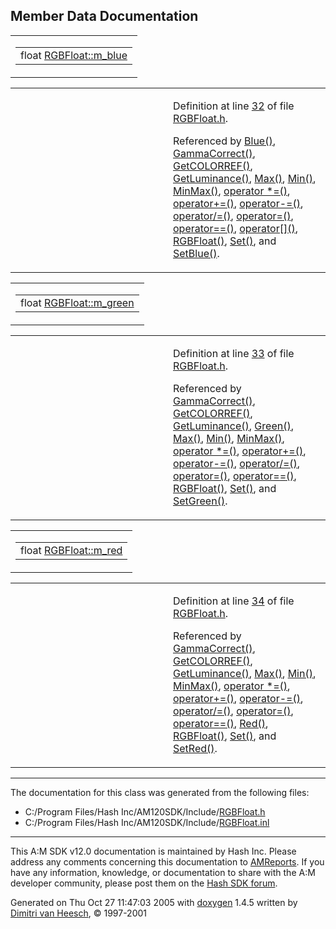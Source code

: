 ## Member Data Documentation

<span id="0ed442c4505b643a7ce2219bdf6352b3" class="anchor"></span>

<table class="mdTable" data-cellpadding="2" data-cellspacing="0">
<colgroup>
<col style="width: 100%" />
</colgroup>
<tbody>
<tr>
<td class="mdRow"><table data-cellpadding="0" data-cellspacing="0" data-border="0">
<tbody>
<tr>
<td class="md" data-nowrap="" data-valign="top">float <a href="classRGBFloat.md#0ed442c4505b643a7ce2219bdf6352b3" class="el">RGBFloat::m_blue</a></td>
</tr>
</tbody>
</table></td>
</tr>
</tbody>
</table>

<table data-cellspacing="5" data-cellpadding="0" data-border="0">
<colgroup>
<col style="width: 50%" />
<col style="width: 50%" />
</colgroup>
<tbody>
<tr>
<td> </td>
<td><p>Definition at line <a href="RGBFloat_8h-source.md#l00032" class="el">32</a> of file <a href="RGBFloat_8h-source.md" class="el">RGBFloat.h</a>.</p>
<p>Referenced by <a href="RGBFloat_8h-source.md#l00063" class="el">Blue()</a>, <a href="RGBFloat_8h-source.md#l00093" class="el">GammaCorrect()</a>, <a href="RGBFloat_8h-source.md#l00083" class="el">GetCOLORREF()</a>, <a href="RGBFloat_8h-source.md#l00084" class="el">GetLuminance()</a>, <a href="RGBFloat_8h-source.md#l00089" class="el">Max()</a>, <a href="RGBFloat_8h-source.md#l00088" class="el">Min()</a>, <a href="RGBFloat_8h-source.md#l00090" class="el">MinMax()</a>, <a href="RGBFloat_8h-source.md#l00056" class="el">operator *=()</a>, <a href="RGBFloat_8h-source.md#l00054" class="el">operator+=()</a>, <a href="RGBFloat_8h-source.md#l00055" class="el">operator-=()</a>, <a href="RGBFloat_8h-source.md#l00058" class="el">operator/=()</a>, <a href="RGBFloat_8h-source.md#l00051" class="el">operator=()</a>, <a href="RGBFloat_8h-source.md#l00072" class="el">operator==()</a>, <a href="RGBFloat_8h-source.md#l00081" class="el">operator[]()</a>, <a href="RGBFloat_8h-source.md#l00037" class="el">RGBFloat()</a>, <a href="RGBFloat_8h-source.md#l00069" class="el">Set()</a>, and <a href="RGBFloat_8h-source.md#l00067" class="el">SetBlue()</a>.</p></td>
</tr>
</tbody>
</table>

<span id="b27a27e1ceec1a227d339ddd737b2fee" class="anchor"></span>

<table class="mdTable" data-cellpadding="2" data-cellspacing="0">
<colgroup>
<col style="width: 100%" />
</colgroup>
<tbody>
<tr>
<td class="mdRow"><table data-cellpadding="0" data-cellspacing="0" data-border="0">
<tbody>
<tr>
<td class="md" data-nowrap="" data-valign="top">float <a href="classRGBFloat.md#b27a27e1ceec1a227d339ddd737b2fee" class="el">RGBFloat::m_green</a></td>
</tr>
</tbody>
</table></td>
</tr>
</tbody>
</table>

<table data-cellspacing="5" data-cellpadding="0" data-border="0">
<colgroup>
<col style="width: 50%" />
<col style="width: 50%" />
</colgroup>
<tbody>
<tr>
<td> </td>
<td><p>Definition at line <a href="RGBFloat_8h-source.md#l00033" class="el">33</a> of file <a href="RGBFloat_8h-source.md" class="el">RGBFloat.h</a>.</p>
<p>Referenced by <a href="RGBFloat_8h-source.md#l00093" class="el">GammaCorrect()</a>, <a href="RGBFloat_8h-source.md#l00083" class="el">GetCOLORREF()</a>, <a href="RGBFloat_8h-source.md#l00084" class="el">GetLuminance()</a>, <a href="RGBFloat_8h-source.md#l00062" class="el">Green()</a>, <a href="RGBFloat_8h-source.md#l00089" class="el">Max()</a>, <a href="RGBFloat_8h-source.md#l00088" class="el">Min()</a>, <a href="RGBFloat_8h-source.md#l00090" class="el">MinMax()</a>, <a href="RGBFloat_8h-source.md#l00056" class="el">operator *=()</a>, <a href="RGBFloat_8h-source.md#l00054" class="el">operator+=()</a>, <a href="RGBFloat_8h-source.md#l00055" class="el">operator-=()</a>, <a href="RGBFloat_8h-source.md#l00058" class="el">operator/=()</a>, <a href="RGBFloat_8h-source.md#l00051" class="el">operator=()</a>, <a href="RGBFloat_8h-source.md#l00072" class="el">operator==()</a>, <a href="RGBFloat_8h-source.md#l00037" class="el">RGBFloat()</a>, <a href="RGBFloat_8h-source.md#l00069" class="el">Set()</a>, and <a href="RGBFloat_8h-source.md#l00066" class="el">SetGreen()</a>.</p></td>
</tr>
</tbody>
</table>

<span id="ef4364d30732a62451a3b6378027bbda" class="anchor"></span>

<table class="mdTable" data-cellpadding="2" data-cellspacing="0">
<colgroup>
<col style="width: 100%" />
</colgroup>
<tbody>
<tr>
<td class="mdRow"><table data-cellpadding="0" data-cellspacing="0" data-border="0">
<tbody>
<tr>
<td class="md" data-nowrap="" data-valign="top">float <a href="classRGBFloat.md#ef4364d30732a62451a3b6378027bbda" class="el">RGBFloat::m_red</a></td>
</tr>
</tbody>
</table></td>
</tr>
</tbody>
</table>

<table data-cellspacing="5" data-cellpadding="0" data-border="0">
<colgroup>
<col style="width: 50%" />
<col style="width: 50%" />
</colgroup>
<tbody>
<tr>
<td> </td>
<td><p>Definition at line <a href="RGBFloat_8h-source.md#l00034" class="el">34</a> of file <a href="RGBFloat_8h-source.md" class="el">RGBFloat.h</a>.</p>
<p>Referenced by <a href="RGBFloat_8h-source.md#l00093" class="el">GammaCorrect()</a>, <a href="RGBFloat_8h-source.md#l00083" class="el">GetCOLORREF()</a>, <a href="RGBFloat_8h-source.md#l00084" class="el">GetLuminance()</a>, <a href="RGBFloat_8h-source.md#l00089" class="el">Max()</a>, <a href="RGBFloat_8h-source.md#l00088" class="el">Min()</a>, <a href="RGBFloat_8h-source.md#l00090" class="el">MinMax()</a>, <a href="RGBFloat_8h-source.md#l00056" class="el">operator *=()</a>, <a href="RGBFloat_8h-source.md#l00054" class="el">operator+=()</a>, <a href="RGBFloat_8h-source.md#l00055" class="el">operator-=()</a>, <a href="RGBFloat_8h-source.md#l00058" class="el">operator/=()</a>, <a href="RGBFloat_8h-source.md#l00051" class="el">operator=()</a>, <a href="RGBFloat_8h-source.md#l00072" class="el">operator==()</a>, <a href="RGBFloat_8h-source.md#l00061" class="el">Red()</a>, <a href="RGBFloat_8h-source.md#l00037" class="el">RGBFloat()</a>, <a href="RGBFloat_8h-source.md#l00069" class="el">Set()</a>, and <a href="RGBFloat_8h-source.md#l00065" class="el">SetRed()</a>.</p></td>
</tr>
</tbody>
</table>

------------------------------------------------------------------------

The documentation for this class was generated from the following files:

- C:/Program Files/Hash Inc/AM120SDK/Include/<a href="RGBFloat_8h-source.md" class="el">RGBFloat.h</a>
- C:/Program Files/Hash Inc/AM120SDK/Include/<a href="RGBFloat_8inl-source.md" class="el">RGBFloat.inl</a>

------------------------------------------------------------------------

<span class="small">This A:M SDK v12.0 documentation is maintained by Hash Inc. Please address any comments concerning this documentation to [AMReports](http://www.hash.com/reports). If you have any information, knowledge, or documentation to share with the A:M developer community, please post them on the [Hash SDK forum](http://www.hash.com/forums/index.php?showforum=11).</span>

Generated on Thu Oct 27 11:47:03 2005 with [<span class="image placeholder" original-image-src="doxygen.png" original-image-title="" height="45" width="100" align="middle" border="0">doxygen</span>](http://www.doxygen.org/index.html) 1.4.5 written by [Dimitri van Heesch](mailto:dimitri@stack.nl), © 1997-2001
